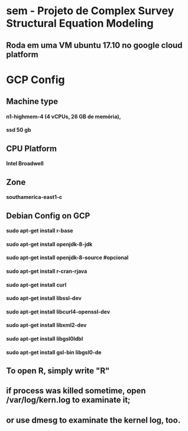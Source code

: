 # sem - Projeto de Complex Survey Structural Equation Modeling 
## Roda em uma VM ubuntu 17.10 no google cloud platform

# GCP Config 

## Machine type 
#### n1-highmem-4 (4 vCPUs, 26 GB de memória),
#### ssd 50 gb
## CPU Platform
#### Intel Broadwell
## Zone
#### southamerica-east1-c
## Debian Config on GCP
#### sudo apt-get install r-base
#### sudo apt-get install openjdk-8-jdk
#### sudo apt-get install openjdk-8-source #opcional
#### sudo apt-get install r-cran-rjava
#### sudo apt-get install curl
#### sudo apt-get install libssl-dev
#### sudo apt-get install libcurl4-openssl-dev
#### sudo apt-get install libxml2-dev
#### sudo apt-get install libgsl0ldbl
#### sudo apt-get install gsl-bin libgsl0-de
## To open R, simply write "R"
## if process was killed sometime, open  /var/log/kern.log to examinate it;
## or use dmesg to examinate the kernel log, too.